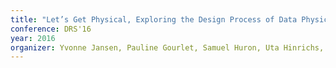 ```yaml
---
title: "Let’s Get Physical, Exploring the Design Process of Data Physicalization"
conference: DRS'16
year: 2016
organizer: Yvonne Jansen, Pauline Gourlet, Samuel Huron, Uta Hinrichs, and Trevor Hogan
---
```


